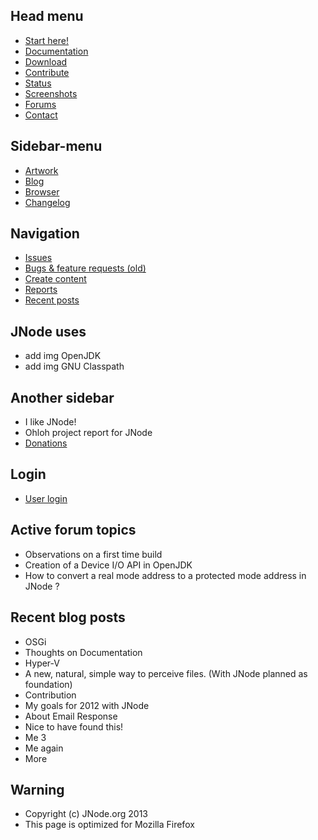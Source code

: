 <!-- TODO: Complete with your own sidebar structure and enable sidebar in index.html - or delete this file. -->


## Head menu
- [Start here!](/#start-here!) 
- [Documentation](/#documentation) 
- [Download](/#downloads) 
- [Contribute](/#contribute) 
- [Status](/#status) 
- [Screenshots](/#screenshots) 
- [Forums](/#forums) 
- [Contact](/#contact)

## Sidebar-menu
- [Artwork](#artwork)
- [Blog](#blog)
- [Browser](#browser)
- [Changelog](#changelog)

## Navigation
- [Issues](/#issues)
- [Bugs & feature requests (old)](/#bugs-and-features)
- [Create content](/#create-content)
- [Reports](/#reports)
- [Recent posts](/#recent-posts)

## JNode uses
- add img OpenJDK
- add img GNU Classpath

## Another sidebar
- I like JNode!
- Ohloh project report for JNode
- [Donations](/#donations)

## Login
- [User login](/#user-login)

## Active forum topics
- Observations on a first time build
- Creation of a Device I/O API in OpenJDK
- How to convert a real mode address to a protected mode address in JNode ?

## Recent blog posts
- OSGi
- Thoughts on Documentation
- Hyper-V
- A new, natural, simple way to perceive files. (With JNode planned as foundation)
- Contribution
- My goals for 2012 with JNode
- About Email Response
- Nice to have found this!
- Me 3
- Me again
- More

## Warning
- Copyright (c) JNode.org 2013	
- This page is optimized for Mozilla Firefox


